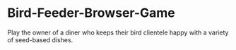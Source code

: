 # Bird-Feeder-Browser-Game
Play the owner of a diner who keeps their bird clientele happy with a variety of seed-based dishes.
